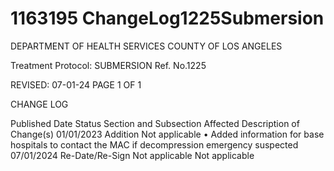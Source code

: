# 1163195 ChangeLog1225Submersion

DEPARTMENT OF HEALTH SERVICES 
COUNTY OF LOS ANGELES 
 
Treatment Protocol:  SUBMERSION Ref. No.1225 
 
 
 
 
 
 
REVISED: 07-01-24 PAGE 1 OF 1 
 
CHANGE LOG 
 
Published 
Date 
Status Section and 
Subsection Affected 
Description of Change(s) 
01/01/2023 Addition Not applicable 
• Added information for base 
hospitals to contact the MAC if 
decompression emergency 
suspected 
07/01/2024 Re-Date/Re-Sign Not applicable       Not applicable
